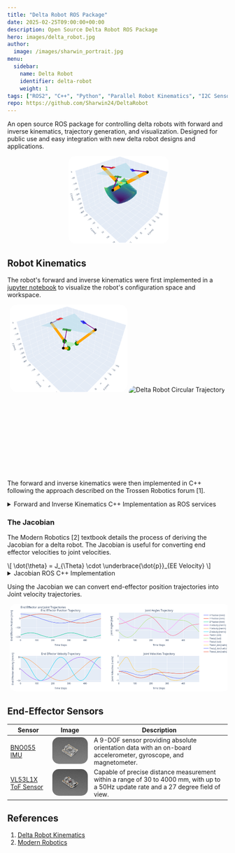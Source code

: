 ```yaml
---
title: "Delta Robot ROS Package"
date: 2025-02-25T09:00:00+00:00
description: Open Source Delta Robot ROS Package
hero: images/delta_robot.jpg
author:
  image: /images/sharwin_portrait.jpg
menu:
  sidebar:
    name: Delta Robot
    identifier: delta-robot
    weight: 1
tags: ["ROS2", "C++", "Python", "Parallel Robot Kinematics", "I2C Sensors", "Kalman Filtering"]
repo: https://github.com/Sharwin24/DeltaRobot
---
```

An open source ROS package for controlling delta robots with forward and inverse kinematics, trajectory generation, and visualization. Designed for public use and easy integration with new delta robot designs and applications.

<div align="center">
  <img src="workspace.png" alt="Delta Robot Workspace" style="border-radius: 15px; height: 200px; margin-left: 5px; display: inline-block;">
</div>

## Robot Kinematics
The robot's forward and inverse kinematics were first implemented in a [jupyter notebook](https://github.com/Sharwin24/DeltaRobot/blob/main/delta_kinematics.ipynb) to visualize the robot's configuration space and workspace.

<div align="center">
  <img src="FK_notebook.png" alt="Robot Simulated in 3D Plot" style="border-radius: 15px; height: 200px; margin-left: 5px; display: inline-block;">
  <img src="DeltaCircleTrajectory.gif" alt="Delta Robot Circular Trajectory" style="border-radius: 15px; height: 200px; margin-right: 5px; display: inline-block;">
</div>

The forward and inverse kinematics were then implemented in C++ following the approach described on the Trossen Robotics forum [1].

<div>
  <details>
    <summary>Forward and Inverse Kinematics C++ Implementation as ROS services</summary>
    
  ```cpp
  // this->AL = Active Link Length [mm]
  // this->PL = Passive Link Length [mm]
  // this->SB = Base Side Length [mm]
  // this->SP = Platform (EE) Side Length [mm]

  const float sqrt3 = sqrt(3.0);
  const float sin120 = sqrt3 / 2.0;
  constexpr float cos120 = -0.5;
  const float tan60 = sqrt3;
  constexpr float sin30 = 0.5;
  const float tan30 = 1 / sqrt3;

  void DeltaKinematics::forwardKinematics(const std::shared_ptr<DeltaFK::Request> request, std::shared_ptr<DeltaFK::Response> response) {
      // Locally save the request data (joint angles)
      float theta1 = request->joint_angles.theta1;
      float theta2 = request->joint_angles.theta2;
      float theta3 = request->joint_angles.theta3;
      float x = 0.0;
      float y = 0.0;
      float z = 0.0;

      float t = (this->SB - this->SP) * tan30 / 2;
      float y1 = -(t + this->AL * cos(theta1));
      float z1 = -this->AL * sin(theta1);
      float y2 = (t + this->AL * cos(theta2)) * sin30;
      float x2 = y2 * tan60;
      float z2 = -this->AL * sin(theta2);
      float y3 = (t + this->AL * cos(theta3)) * sin30;
      float x3 = -y3 * tan60;
      float z3 = -this->AL * sin(theta3);
      float dnm = (y2 - y1) * x3 - (y3 - y1) * x2;
      float w1 = y1 * y1 + z1 * z1;
      float w2 = x2 * x2 + y2 * y2 + z2 * z2;
      float w3 = x3 * x3 + y3 * y3 + z3 * z3;

      // x = (a1*z + b1)/dnm
      float a1 = (z2 - z1) * (y3 - y1) - (z3 - z1) * (y2 - y1);
      float b1 = -((w2 - w1) * (y3 - y1) - (w3 - w1) * (y2 - y1)) / 2.0;

      // y = (a2*z + b2)/dnm;
      float a2 = -(z2 - z1) * x3 + (z3 - z1) * x2;
      float b2 = ((w2 - w1) * x3 - (w3 - w1) * x2) / 2.0;

      // a*z^2 + b*z + c = 0
      float a = a1 * a1 + a2 * a2 + dnm * dnm;
      float b = 2 * (a1 * b1 + a2 * (b2 - y1 * dnm) - z1 * dnm * dnm);
      float c = (b2 - y1 * dnm) * (b2 - y1 * dnm) + b1 * b1 + dnm * dnm * (z1 * z1 - this->PL * this->PL);

      // discriminant
      float d = b * b - (float)4.0 * a * c;
      if (d < 0) {
        RCLCPP_ERROR(this->get_logger(), "DeltaFK: Invalid Configuration (%f, %f, %f) [rad]", theta1, theta2, theta3);
      } else {
        z = (-b + sqrt(d)) / (2*a);
        x = (a1 * z + b1) / dnm;
        y = (a2 * z + b2) / dnm;
      }

      // Update the response data (end effector position)
      response->x = x; // [mm]
      response->y = y; // [mm]
      response->z = z; // [mm]
    }

    int DeltaKinematics::deltaFK_AngleYZ(float x0, float y0, float z0, float& theta) {
      float y1 = -0.5 * tan30 * this->SB; // Half base * tan(30)
      y0 -= 0.5 * tan30 * this->SP;    // shift center to edge
      // z = a + b*y
      float a = (x0 * x0 + y0 * y0 + z0 * z0 + this->AL * this->AL - this->PL * this->PL - y1 * y1) / (2 * z0);
      float b = (y1 - y0) / z0;
      // discriminant
      float d = -(a + b * y1) * (a + b * y1) + this->AL * (b * b * this->AL + this->AL);
      if (d < 0) return -1; // non-existing point
      float yj = (y1 - a * b - sqrt(d)) / (b * b + 1); // choosing outer point
      float zj = a + b * yj;
      theta = atan(-zj / (y1 - yj)) + ((yj > y1) ? M_PI : 0.0);
      return 0;
    }

    void DeltaKinematics::inverseKinematics(const std::shared_ptr<DeltaIK::Request> request, std::shared_ptr<DeltaIK::Response> response) {
      // Locally save the request data (end effector position)
      float x = request->x; // [mm]
      float y = request->y; // [mm]
      float z = request->z; // [mm]
      float theta1 = 0.0;
      float theta2 = 0.0;
      float theta3 = 0.0;

      int status = this->deltaFK_AngleYZ(x, y, z, theta1);
      if (status == 0) {
        status = this->deltaFK_AngleYZ(x * cos120 + y * sin120, y * cos120 - x * sin120, z, theta2);  // rotate coords to +120 deg
      } else {
        RCLCPP_ERROR(this->get_logger(), "DeltaIK: Non-existing point (%f, %f, %f) [mm]", x, y, z);
      }
      if (status == 0) {
        status = this->deltaFK_AngleYZ(x * cos120 - y * sin120, y * cos120 + x * sin120, z, theta3);  // rotate coords to -120 deg
      } else {
        RCLCPP_ERROR(this->get_logger(), "DeltaIK: Non-existing point (%f, %f, %f) [mm]", x, y, z);
      }

      // Update the response data (joint angles)
      response->joint_angles.theta1 = theta1; // [rad]
      response->joint_angles.theta2 = theta2; // [rad]
      response->joint_angles.theta3 = theta3; // [rad]
    }
  ```
  </details>
</div>

### The Jacobian
The Modern Robotics [2] textbook details the process of deriving the Jacobian for a delta robot. The Jacobian is useful for converting end effector velocities to joint velocities.

<div style="overflow-x: auto; width: 100%;">
    \[
      \dot{\theta} = J_{\Theta} \cdot \underbrace{\dot{p}}_{EE Velocity}
    \]
</div>

<div>
  <details>
    <summary>Jacobian ROS C++ Implementation</summary>

  ```cpp
  std::pair<std::vector<double>, std::vector<double>> DeltaKinematics::calcAuxAngles(double theta1, double theta2, double theta3) {
    // First determine the end effector position using FK
    Point position = this->deltaFK(theta1, theta2, theta3);

    const double UP = (sqrt3 / 3) * this->SP;
    const Eigen::Vector3d P = {position.x, position.y, position.z};
    const Eigen::Vector3d D = {UP - this->AL, 0, 0};

    Eigen::Matrix3d C;
    for (int i = 0; i < 3; ++i) {
      double phi_i = this->phi[i];
      Eigen::Matrix3d R;
      R << std::cos(phi_i), std::sin(phi_i), 0,
        -std::sin(phi_i), std::cos(phi_i), 0,
        0, 0, 1;
      Eigen::Vector3d c_i = R * P + D;
      // Set the i-th column of C to c_i.
      C.col(i) = c_i;
    }
    double C_x2 = C(0, 1);
    double C_y2 = C(1, 1);
    double C_z2 = C(2, 1);
    double C_x3 = C(0, 2);
    double C_y3 = C(1, 2);
    double C_z3 = C(2, 2);
    // C_squared = c_xi^2 + c_yi^2 + c_zi^2
    double C_sqrd_2 = C_x2 * C_x2 + C_y2 * C_y2 + C_z2 * C_z2;
    double C_sqrd_3 = C_x3 * C_x3 + C_y3 * C_y3 + C_z3 * C_z3;
    // theta_3i = arccos(C_yi / PL)
    double t32 = acos(C_y2 / this->PL);
    double t33 = acos(C_y3 / this->PL);
    // k_numerator = c_xi ^ 2 + c_yi ^ 2 + c_zi ^ 2 - L ^ 2 - ELL ^ 2
    // k_denominator = 2 * L * ELL * sin(theta_3i)
    // theta_2i = arccos(k_numerator / k_denominator)
    double t22_numerator = C_sqrd_2 - this->AL * this->AL - this->PL * this->PL;
    double t22_denominator = 2 * this->AL * this->PL * sin(t32);
    double t23_numerator = C_sqrd_3 - this->AL * this->AL - this->PL * this->PL;
    double t23_denominator = 2 * this->AL * this->PL * sin(t33);
    double t22 = acos(t22_numerator / t22_denominator);
    double t23 = acos(t23_numerator / t23_denominator);
    // theta_1i is the actuated angles which were passed into the function
    // We only need to return the auxiliary angles
    return std::make_pair(std::vector<double>{theta2, t22, t23}, std::vector<double>{theta3, t32, t33});
  }

  Eigen::Matrix3d DeltaKinematics::calcJacobian(double theta1, double theta2, double theta3) {
    // The Jacobian matrix has 2 components: JTheta and Jp
    // Since this Jacobian will be used to compute the joint velocities, we need the inverse of JTheta
    // Jp * p_dot = JTheta * theta_dot -> theta_dot = JTheta_inv * Jp * p_dot

    // Obtain auxiliary angles
    auto aux_angles = this->calcAuxAngles(theta1, theta2, theta3);
    const std::vector<double> t1 = {theta1, theta2, theta3};
    const std::vector<double> t2 = aux_angles.first;
    const std::vector<double> t3 = aux_angles.second;
    double t22 = t2[1];
    double t23 = t2[2];
    double t32 = t3[1];
    double t33 = t3[2];

    // Jp Calculation
    auto J_ix = [this, &t1, &t2, &t3](int i) -> double {
      return sin(t3[i]) * cos(t2[i] + t1[i]) * cos(this->phi[i]) + cos(t3[i]) * sin(this->phi[i]);
    };
    auto J_iy = [this, &t1, &t2, &t3](int i) -> double {
      return -sin(t3[i]) * cos(t2[i] + t1[i]) * sin(this->phi[i]) + cos(t3[i]) * cos(this->phi[i]);
    };
    auto J_iz = [this, &t1, &t2, &t3](int i) -> double {
      return sin(t3[i]) * sin(t2[i] + t1[i]);
    };
    Eigen::Matrix3d Jp;
    for (int i = 0; i < 3; ++i) {
      Jp(i, 0) = J_ix(i);
      Jp(i, 1) = J_iy(i);
      Jp(i, 2) = J_iz(i);
    }

    // JTheta Calculation
    Eigen::Matrix3d JTheta;
    // Populate the diagonals with AL*sin(t2[i])*sin(t3[i])
    JTheta(0, 0) = this->AL * sin(theta2) * sin(theta3);
    JTheta(1, 1) = this->AL * sin(t22) * sin(t23);
    JTheta(2, 2) = this->AL * sin(t32) * sin(t33);

    // Invert JTheta
    Eigen::Matrix3d JTheta_inv = JTheta.inverse();
    return JTheta_inv * Jp;
  }

  DeltaJointVels DeltaKinematics::calcThetaDot(double theta1, double theta2, double theta3, double x_dot, double y_dot, double z_dot) {
    Eigen::Matrix3d J = this->calcJacobian(theta1, theta2, theta3);
    Eigen::Vector3d p_dot(x_dot, y_dot, z_dot);
    Eigen::Vector3d theta_dot = J * p_dot;
    DeltaJointVels joint_vels;
    joint_vels.theta1_vel = theta_dot(0);
    joint_vels.theta2_vel = theta_dot(1);
    joint_vels.theta3_vel = theta_dot(2);
    return joint_vels;
  }

  std::vector<EEVelocity> DeltaKinematics::computeGradient(const std::vector<Point>& position_data, double dt) {
    size_t n = position_data.size();
    std::vector<EEVelocity> velocities(n, {0.0, 0.0, 0.0});
    if (n == 0 || n == 1) return velocities;

    // Use forward difference for the first point
    velocities[0].x_vel = (position_data[1].x - position_data[0].x) / dt;
    velocities[0].y_vel = (position_data[1].y - position_data[0].y) / dt;
    velocities[0].z_vel = (position_data[1].z - position_data[0].z) / dt;

    // Use central difference for interior points
    for (size_t i = 1; i < n - 1; ++i) {
      velocities[i].x_vel = (position_data[i + 1].x - position_data[i - 1].x) / (2 * dt);
      velocities[i].y_vel = (position_data[i + 1].y - position_data[i - 1].y) / (2 * dt);
      velocities[i].z_vel = (position_data[i + 1].z - position_data[i - 1].z) / (2 * dt);
    }

    // Use backward difference for the last point
    velocities[n - 1].x_vel = (position_data[n - 1].x - position_data[n - 2].x) / dt;
    velocities[n - 1].y_vel = (position_data[n - 1].y - position_data[n - 2].y) / dt;
    velocities[n - 1].z_vel = (position_data[n - 1].z - position_data[n - 2].z) / dt;

    return velocities;
  }
  ```
  </details>
</div>

Using the Jacobian we can convert end-effector position trajectories into Joint velocity trajectories.

<div align="center" style="overflow-x: auto; width: 100%;">
  <img src="circle_pos_vel.png" alt="Circle Trajectory " style="border-radius: 15px; height: 200px; margin-left: 5px; display: inline-block;">
</div>


## End-Effector Sensors

| Sensor | Image | Description |
|--------|-------|-------------|
| [BNO055 IMU](https://www.adafruit.com/product/4646) | <img src="imu.png" alt="IMU" style="border-radius: 15px; width: 200px;">  | A 9-DOF sensor providing absolute orientation data with an on-board accelerometer, gyroscope, and magnetometer. |
| [VL53L1X ToF Sensor](https://www.adafruit.com/product/3967) | <img src="ToF.png" alt="Time of Flight Sensor" style="border-radius: 15px; width: 200px;"> | Capable of precise distance measurement within a range of 30 to 4000 mm, with up to a 50Hz update rate and a 27 degree field of view. |


## References
1. [Delta Robot Kinematics](https://hypertriangle.com/~alex/delta-robot-tutorial/)
2. [Modern Robotics](http://hades.mech.northwestern.edu/index.php/Modern_Robotics)